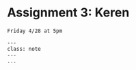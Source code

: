# Assignment 3: Keren

```{admonition} Due Date
Friday 4/28 at 5pm
```

```{admonition} Submission
---
class: note
---
...
```
